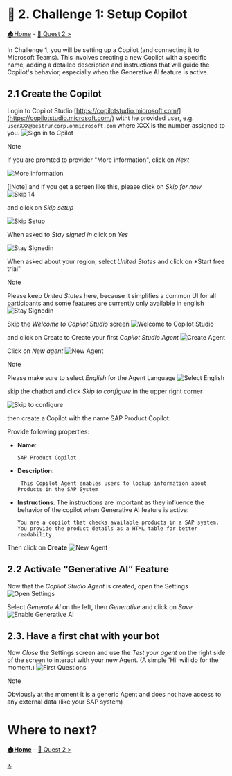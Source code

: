 # 🤖 2. Challenge 1: Setup Copilot
[🏠Home](../README.md) - [🔌 Quest 2 >](Quest2.md)

In Challenge 1, you will be setting up a Copilot (and connecting it to Microsoft Teams). This involves creating a new Copilot with a specific name, adding a detailed description and instructions that will guide the Copilot's behavior, especially when the Generative AI feature is active.

## 2.1 Create the Copilot
Login to Copilot Studio [https://copilotstudio.microsoft.com/](https://copilotstudio.microsoft.com/) witht he provided user, e.g. ```userXXX@bestruncorp.onmicrosoft.com``` where XXX is the number assigned to you. 
![Sign in to Cpilot](../images/SignInToCopilot.jpg)

> [!Note]
> If you are promted to provider "More information", click on *Next*
> 
> ![More information](../images/MoreInfo.jpg)
> 
> [!Note]
> and if you get a screen like this, please click on *Skip for now* 
> ![Skip 14](../images/Skip14.jpg)
> 
> 
> and click on *Skip setup*
> 
> ![Skip Setup](../images/SkipSetup.jpg)
> 

When asked to *Stay signed in* click on *Yes*

![Stay Signedin](../images/StaySignedIn.jpg)

When asked about your region, select *United States* and click on *Start free trial"
> [!Note]
> Please keep *United States* here, because it simplifies a common UI for all participants and some features are currently only available in english 
![Stay Signedin](../images/US-StartNew.jpg)


Skip the *Welcome to Copilot Studio* screen
![Welcome to Copilot Studio](../images/WelcometoCopilotStudio.jpg)

and click on Create to Create your first *Copilot Studio Agent*
![Create Agent](../images/CreateAgent.jpg)

Click on *New agent*
![New Agent](../images/NewAgent_3.png)
<!-- ![New Agent](../images/NewAgent.jpg) -->

> [!Note]
> Please make sure to select *English* for the Agent Language
> ![Select English](../images/SetAgentToEnglish.jpg) 

skip the chatbot and click *Skip to configure* in the upper right corner

![Skip to configure](../images/SkipToConfigure_3.png)

then create a Copilot with the name SAP Product Copilot.

Provide following properties:

- **Name**: 
  ````text
  SAP Product Copilot
  ````

- **Description**: 
  ````text
   This Copilot Agent enables users to lookup information about Products in the SAP System
  ````

- **Instructions**. The instructions are important as they influence the behavior of the copilot when Generative AI feature is active:
  ````text
  You are a copilot that checks available products in a SAP system. You provide the product details as a HTML table for better readability.
  ````

Then click on **Create**
![New Agent](../images/CreateSAPProductCopilot.jpg)



 
## 2.2 Activate “Generative AI” Feature
Now that the *Copilot Studio Agent* is created, open the Settings
![Open Settings](../images/OpenSettings.jpg)

Select *Generate AI* on the left, then *Generative* and click on *Save*
![Enable Generative AI](../images/EnableGenAi.jpg)


## 2.3. Have a first chat with your bot
Now *Close* the Settings screen and use the *Test your agent* on the right side of the screen to interact with your new Agent. (A simple 'Hi' will do for the moment.)
![First Questions](../images/FirstQuestion.jpg)

>[!Note]
> Obviously at the moment it is a generic Agent and does not have access to any external data (like your SAP system)

 


# Where to next?

**[🏠Home](../README.md)** - [🔌 Quest 2 >](Quest2.md)

[🔝](#)
